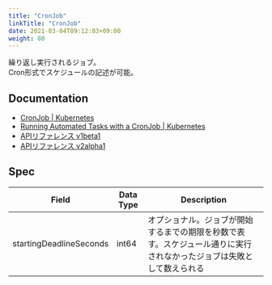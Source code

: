 ```yaml
---
title: "CronJob"
linkTitle: "CronJob"
date: 2021-03-04T09:12:03+09:00
weight: 80
---
```


繰り返し実行されるジョブ。  
Cron形式でスケジュールの記述が可能。

## Documentation

- [CronJob | Kubernetes](https://kubernetes.io/ja/docs/concepts/workloads/controllers/cron-jobs/)
- [Running Automated Tasks with a CronJob | Kubernetes](https://kubernetes.io/docs/tasks/job/automated-tasks-with-cron-jobs/)
- [APIリファレンス v1beta1](https://kubernetes.io/docs/reference/kubernetes-api/workloads-resources/cron-job-v1beta1/)
- [APIリファレンス v2alpha1](https://kubernetes.io/docs/reference/kubernetes-api/workloads-resources/cron-job-v2alpha1/)

## Spec

 Field | Data Type | Description
-------|-----------|-------------
 startingDeadlineSeconds | int64 | オプショナル。ジョブが開始するまでの期限を秒数で表す。スケジュール通りに実行されなかったジョブは失敗として数えられる
